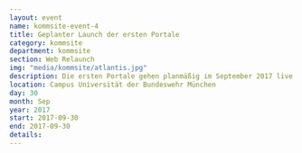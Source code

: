 ```yaml
---
layout: event
name: kommsite-event-4
title: Geplanter Launch der ersten Portale
category: kommsite
department: kommsite
section: Web Relaunch
img: "media/kommsite/atlantis.jpg"
description: Die ersten Portale gehen planmäßig im September 2017 live.
location: Campus Universität der Bundeswehr München
day: 30
month: Sep
year: 2017
start: 2017-09-30
end: 2017-09-30
details: 
---
```


